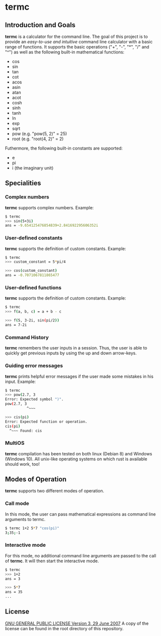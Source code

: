 # termc

## Introduction and Goals
**termc** is a calculator for the command line.
The goal of this project is to provide an *easy-to-use and intuitive* command line calculator with a basic range of functions.
It supports the basic operations ("+", "-", "*", "/" and "^") as well as the following built-in mathematical functions:
- cos
- sin
- tan
- cot
- acos
- asin
- atan
- acot
- cosh
- sinh
- tanh
- ln
- exp
- sqrt
- pow (e.g. "pow(5, 2)" = 25)
- root (e.g. "root(4, 2)" = 2)

Futhermore, the following built-in constants are supported:
- e
- pi
- i (the imaginary unit)

## Specialities
### Complex numbers
**termc** supports complex numbers.
Example:
```sh
$ termc
>>> sin(5+3i)
ans = -9.654125476854839+2.841692295606352i
```

### User-defined constants
**termc** supports the definition of custom constants.
Example:
```sh
$ termc
>>> custom_constant = 5*pi/4

>>> cos(custom_constant)
ans = -0.7071067811865477
```

### User-defined functions
**termc** supports the definition of custom constants.
Example:
```sh
$ termc
>>> f(a, b, c) = a + b - c

>>> f(5, 3-2i, sin(pi/2))
ans = 7-2i
```

### Command History
**termc** remembers the user inputs in a session. Thus, the user is able to quickly get previous inputs by using the
up and down arrow-keys.

### Guiding error messages
**termc** prints helpful error messages if the user made some mistakes in his input.
Example:
```sh
$ termc
>>> pow(2.7, 3
Error: Expected symbol ")".
pow(2.7, 3
          ^~~~

>>> cis(pi)
Error: Expected function or operation.
cis(pi)
  ^~~~ Found: cis
```

### MultiOS
**termc** compilation has been tested on both linux (Debian 8) and Windows (Windows 10).
All unix-like operating systems on which rust is available should work, too!

## Modes of Operation
**termc** supports two different modes of operation.

### Call mode
In this mode, the user can pass mathematical expressions as command line arguments to termc.
```sh
$ termc 1+2 5*7 "cos(pi)"
3;35;-1
```

### Interactive mode
For this mode, no additional command line arguments are passed to the call of **termc**.
It will then start the interactive mode.
```sh
$ termc
>>> 1+2
ans = 3

>>> 5*7
ans = 35
...
```

## License
[GNU GENERAL PUBLIC LICENSE Version 3, 29 June 2007](https://www.gnu.org/licenses/gpl.html)
A copy of the license can be found in the root directory of this repository.

